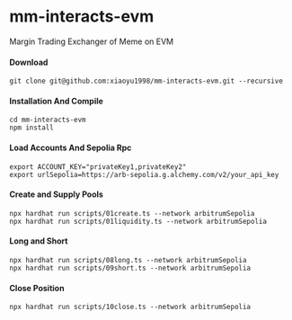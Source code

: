 # mm-interacts-evm
Margin Trading Exchanger of Meme on EVM

#### Download

```shell
git clone git@github.com:xiaoyu1998/mm-interacts-evm.git --recursive
```
#### Installation And Compile

```shell
cd mm-interacts-evm
npm install
```
#### Load Accounts And Sepolia Rpc
```shell
export ACCOUNT_KEY="privateKey1,privateKey2"
export urlSepolia=https://arb-sepolia.g.alchemy.com/v2/your_api_key

```
#### Create and Supply Pools
```shell
npx hardhat run scripts/01create.ts --network arbitrumSepolia
npx hardhat run scripts/01liquidity.ts --network arbitrumSepolia
```
#### Long and Short
```shell
npx hardhat run scripts/08long.ts --network arbitrumSepolia
npx hardhat run scripts/09short.ts --network arbitrumSepolia

```
#### Close Position
```shell
npx hardhat run scripts/10close.ts --network arbitrumSepolia

```
